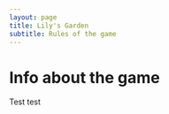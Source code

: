 ```yaml
---
layout: page
title: Lily's Garden
subtitle: Rules of the game
---
```


# Info about the game

Test test
